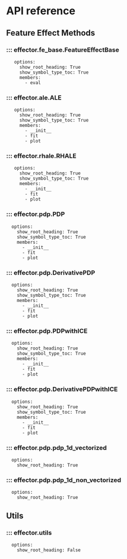 # API reference

## Feature Effect Methods

### ::: effector.fe_base.FeatureEffectBase
       options:
         show_root_heading: True
         show_symbol_type_toc: True
         members:
           - eval

### ::: effector.ale.ALE
       options:
         show_root_heading: True
         show_symbol_type_toc: True
         members:
           - __init__
           - fit
           - plot

### ::: effector.rhale.RHALE
       options:
         show_root_heading: True
         show_symbol_type_toc: True
         members:
           - __init__
           - fit
           - plot

### ::: effector.pdp.PDP
      options:
        show_root_heading: True
        show_symbol_type_toc: True
        members:
          - __init__
          - fit
          - plot

### ::: effector.pdp.DerivativePDP
      options:
        show_root_heading: True
        show_symbol_type_toc: True
        members:
          - __init__
          - fit
          - plot

### ::: effector.pdp.PDPwithICE
      options:
        show_root_heading: True
        show_symbol_type_toc: True
        members:
          - __init__
          - fit
          - plot

### ::: effector.pdp.DerivativePDPwithICE
      options:
        show_root_heading: True
        show_symbol_type_toc: True
        members:
          - __init__
          - fit
          - plot

### ::: effector.pdp.pdp_1d_vectorized
      options:
        show_root_heading: True

### ::: effector.pdp.pdp_1d_non_vectorized
      options:
        show_root_heading: True

## Utils
### ::: effector.utils
      options:
        show_root_heading: False
